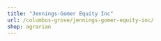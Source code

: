 ```yaml
---
title: "Jennings-Gomer Equity Inc"
url: /columbus-grove/jennings-gomer-equity-inc/
shop: agrarian
---
```


